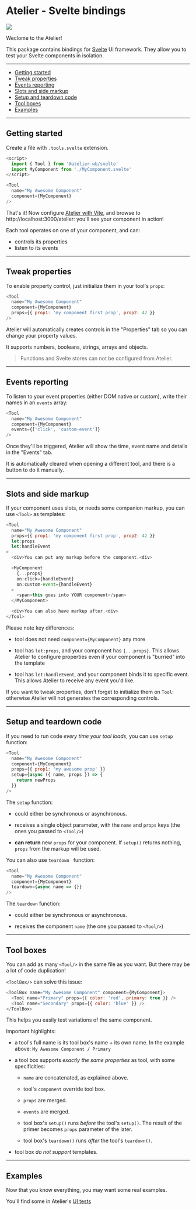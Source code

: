 # Atelier - Svelte bindings

[![](https://img.shields.io/npm/v/@atelier-wb/svelte.svg)](https://www.npmjs.com/package/@atelier-wb/svelte)

Weclome to the Atelier!

This package contains bindings for [Svelte][svelte] UI framework.
They allow you to test your Svelte components in isolation.

---

- [Getting started](#getting-started)
- [Tweak properties](#tweak-properties)
- [Events reporting](#events-reporting)
- [Slots and side markup](#slots-and-side-markup)
- [Setup and teardown code](#setup-and-teardown-code)
- [Tool boxes](#tool-boxes)
- [Examples](#examples)

---

## Getting started

Create a file with `.tools.svelte` extension.

```js
<script>
  import { Tool } from '@atelier-wb/svelte'
  import MyComponent from './MyComponent.svelte'
</script>

<Tool
  name="My Awesome Component"
  component={MyComponent}
/>
```

That's it!
Now configure [Atelier with Vite][vite-plugin], and browse to http://localhost:3000/atelier: you'll see your component in action!

Each tool operates on one of your component, and can:

- controls its properties
- listen to its events

---

## Tweak properties

To enable property control, just initialize them in your tool's `props`:

```js
<Tool
  name="My Awesome Component"
  component={MyComponent}
  props={{ prop1: 'my component first prop', prop2: 42 }}
/>
```

Atelier will automatically creates controls in the "Properties" tab so you can change your property values.

It supports numbers, booleans, strings, arrays and objects.

> Functions and Svelte stores can not be configured from Atelier.

---

## Events reporting

To listen to your event properties (either DOM native or custom), write their names in an `events` array:

```js
<Tool
  name="My Awesome Component"
  component={MyComponent}
  events={['click', 'custom-event']}
/>
```

Once they'll be triggered, Atelier will show the time, event name and details in the "Events" tab.

It is automatically cleared when opening a different tool, and there is a button to do it manually.

---

## Slots and side markup

If your component uses slots, or needs some companion markup, you can use `<Tool>` as templates:

```js
<Tool
  name="My Awesome Component"
  props={{ prop1: 'my component first prop', prop2: 42 }}
  let:props
  let:handleEvent
>
  <div>You can put any markup before the component.<div>

  <MyComponent
    {...props}
    on:click={handleEvent}
    on:custom-event={handleEvent}
  >
    <span>this goes into YOUR component</span>
  </MyComponent>

  <div>You can also have markup after.<div>
</Tool>
```

Please note key differences:

- tool does not need `component={MyComponent}` any more

- tool has `let:props`, and your component has `{...props}`.
  This allows Atelier to configure properties even if your component is "burried" into the template

- tool has `let:handleEvent`, and your component binds it to specific event.
  This allows Atelier to receive any event you'd like.

If you want to tweak properties, don't forget to initialize them on `Tool`: otherwise Atelier will not generates the corresponding controls.

---

## Setup and teardown code

If you need to run code _every time your tool loads_, you can use `setup` function:

```js
<Tool
  name="My Awesome Component"
  component={MyComponent}
  props={{ prop1: 'my awesome prop' }}
  setup={async ({ name, props }) => {
    return newProps
  }}
/>
```

The `setup` function:

- could either be synchronous or asynchronous.

- receives a single object parameter, with the `name` and `props` keys (the ones you passed to `<Tool/>`)
- **can return** new `props` for your component.
  If `setup()` returns nothing, `props` from the markup will be used.

You can also use `teardown ` function:

```js
<Tool
  name="My Awesome Component"
  component={MyComponent}
  teardown={async name => {}}
/>
```

The `teardown` function:

- could either be synchronous or asynchronous.

- receives the component `name` (the one you passed to `<Tool/>`)

---

## Tool boxes

You can add as many `<Tool/>` in the same file as you want.
But there may be a lot of code duplication!

`<ToolBox/>` can solve this issue:

```js
<ToolBox name="My Awesome Component" component={MyComponent}>
  <Tool name="Primary" props={{ color: 'red', primary: true }} />
  <Tool name="Secondary" props={{ color: 'blue' }} />
</ToolBox>
```

This helps you easily test variations of the same component.

Important highlights:

- a tool's full name is its tool box's name + its own name. In the example above: `My Awesome Component / Primary`

- a tool box supports _exactly the same properties_ as tool, with some specificities:

  - `name` are concatenated, as explained above.

  - tool's `component` override tool box.

  - `props` are merged.

  - `events` are merged.

  - tool box's `setup()` runs _before_ the tool's `setup()`. The result of the primer becomes `props` parameter of the later.

  - tool box's `teardown()` runs _after_ the tool's `teardown()`.

- tool box _do not support_ templates.

---

## Examples

Now that you know everything, you may want some real examples.

You'll find some in Atelier's [UI tests][ui-tests]

[svelte]: https://svelte.dev
[vite-plugin]: https://github.com/feugy/atelier/tree/main/packages/plugin-svelte
[ui-tests]: https://github.com/feugy/atelier/blob/main/packages/ui/tests/components
